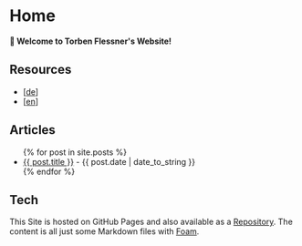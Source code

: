 # Home

**👋 Welcome to Torben Flessner's Website!**

## Resources
- [[de]]
- [[en]]

## Articles
<ul>
    {% for post in site.posts %}
        <li> <a href="{{ post.url | absolute_url | remove: '.html' }}">{{ post.title }}</a> - {{ post.date | date_to_string }}</li>
    {% endfor %}
</ul>

## Tech
This Site is hosted on GitHub Pages and also available as a [Repository](https://github.com/flessner/site).
The content is all just some Markdown files with [Foam](https://foambubble.github.io/foam/).


[//begin]: # "Autogenerated link references for markdown compatibility"
[de]: de.md "Wissensbasis"
[en]: en.md "Knowledge Base"
[//end]: # "Autogenerated link references"